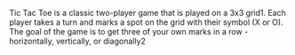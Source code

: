 Tic Tac Toe is a classic two-player game that is played on a 3x3 grid1. Each player takes a turn and marks a spot on the grid with their symbol (X or O). The goal of the game is to get three of your own marks in a row - horizontally, vertically, or diagonally2
